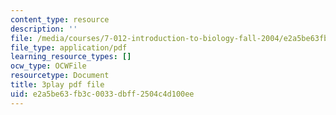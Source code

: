 ```yaml
---
content_type: resource
description: ''
file: /media/courses/7-012-introduction-to-biology-fall-2004/e2a5be63fb3c0033dbff2504c4d100ee_9iaoypSrIT0.pdf
file_type: application/pdf
learning_resource_types: []
ocw_type: OCWFile
resourcetype: Document
title: 3play pdf file
uid: e2a5be63-fb3c-0033-dbff-2504c4d100ee
---
```

